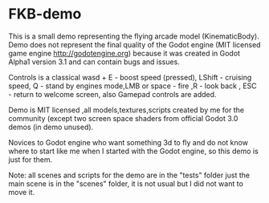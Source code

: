 # FKB-demo 
This is a small demo representing the flying arcade model (KinematicBody).
Demo does not represent the final quality of the Godot engine  (MIT licensed game engine http://godotengine.org)
because it was created in Godot Alpha1 version 3.1 and can contain bugs and issues. 

Controls is a classical wasd + E - boost speed (pressed), LShift - cruising speed, Q - stand by engines mode,LMB or space  - fire  ,R - look back , ESC - return to welcome screen, also Gamepad controls are added.

Demo is MIT licensed ,all models,textures,scripts created by me for the community (except two screen space shaders from official Godot 3.0 demos (in demo unused).

Novices to  Godot engine who want something 3d to fly and do not know where to start like me when I started with the Godot engine, 
so this demo is just for them.

Note: all scenes and scripts for the demo are in the "tests" folder just the main scene is in the "scenes" folder, it is not usual
but I did not want to move it.
